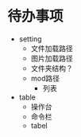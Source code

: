 # 待办事项

- setting
  - 文件加载路径
  - 图片加载路径
  - 文件夹结构？
  - mod路径
	- 列表
- table
  - 操作台
  - 命令栏
  - tabel
